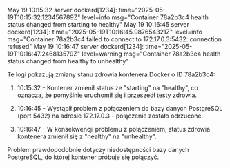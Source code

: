 May 19 10:15:32 server dockerd[1234]: time="2025-05-19T10:15:32.123456789Z" level=info msg="Container 78a2b3c4 health status changed from starting to healthy"
May 19 10:16:45 server dockerd[1234]: time="2025-05-19T10:16:45.987654321Z" level=info msg="Container 78a2b3c4 failed to connect to 172.17.0.3:5432: connection refused"
May 19 10:16:47 server dockerd[1234]: time="2025-05-19T10:16:47.246813579Z" level=warning msg="Container 78a2b3c4 health status changed from healthy to unhealthy"

Te logi pokazują zmiany stanu zdrowia kontenera Docker o ID 78a2b3c4:

1. 10:15:32 - Kontener zmienił status ze "starting" na "healthy", co oznacza, że pomyślnie uruchomił się i przeszedł testy zdrowia.

2. 10:16:45 - Wystąpił problem z połączeniem do bazy danych PostgreSQL (port 5432) na adresie 172.17.0.3 - połączenie zostało odrzucone.

3. 10:16:47 - W konsekwencji problemu z połączeniem, status zdrowia kontenera zmienił się z "healthy" na "unhealthy".

Problem prawdopodobnie dotyczy niedostępności bazy danych PostgreSQL, do której kontener próbuje się połączyć.
